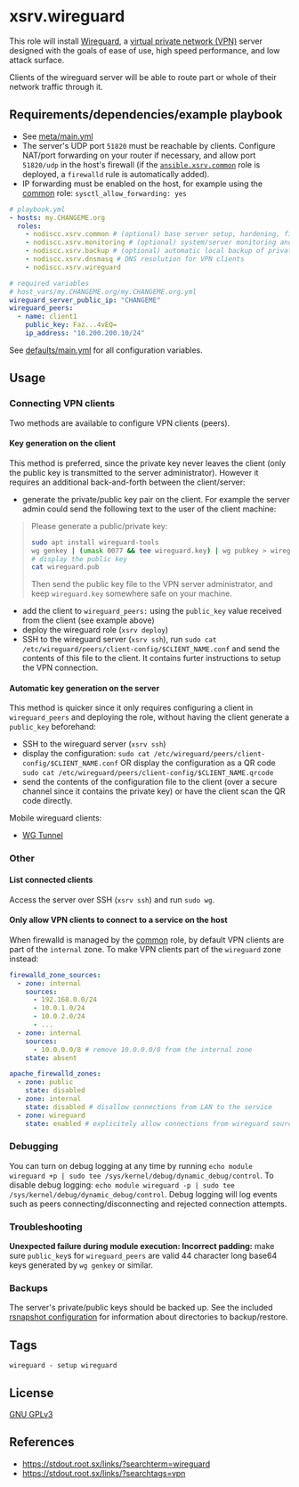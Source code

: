 # xsrv.wireguard

This role will install [Wireguard](https://en.wikipedia.org/wiki/WireGuard), a [virtual private network (VPN)](https://en.wikipedia.org/wiki/Virtual_private_network) server designed with the goals of ease of use, high speed performance, and low attack surface.

Clients of the wireguard server will be able to route part or whole of their network traffic through it.

## Requirements/dependencies/example playbook

- See [meta/main.yml](meta/main.yml)
- The server's UDP port `51820` must be reachable by clients. Configure NAT/port forwarding on your router if necessary, and allow port `51820/udp` in the host's firewall (if the [`ansible.xsrv.common`](../common) role is deployed, a `firewalld` rule is automatically added).
- IP forwarding must be enabled on the host, for example using the [common](../common) role: `sysctl_allow_forwarding: yes`

```yaml
# playbook.yml
- hosts: my.CHANGEME.org
  roles:
    - nodiscc.xsrv.common # (optional) base server setup, hardening, firewall
    - nodiscc.xsrv.monitoring # (optional) system/server monitoring and health checks
    - nodiscc.xsrv.backup # (optional) automatic local backup of private keys
    - nodiscc.xsrv.dnsmasq # DNS resolution for VPN clients
    - nodiscc.xsrv.wireguard

# required variables
# host_vars/my.CHANGEME.org/my.CHANGEME.org.yml
wireguard_server_public_ip: "CHANGEME"
wireguard_peers:
  - name: client1
    public_key: Faz...4vEQ=
    ip_address: "10.200.200.10/24"
```

See [defaults/main.yml](defaults/main.yml) for all configuration variables.


## Usage

### Connecting VPN clients

Two methods are available to configure VPN clients (peers).


#### Key generation on the client

This method is preferred, since the private key never leaves the client (only the public key is transmitted to the server administrator). However it requires an additional back-and-forth between the client/server:
- generate the private/public key pair on the client. For example the server admin could send the following text to the user of the client machine:

> Please generate a public/private key:
> ```bash
> sudo apt install wireguard-tools
> wg genkey | (umask 0077 && tee wireguard.key) | wg pubkey > wireguard.pub
> # display the public key
> cat wireguard.pub
> ```
> Then send the public key file to the VPN server administrator, and keep `wireguard.key` somewhere safe on your machine.

- add the client to `wireguard_peers:` using the `public_key` value received from the client (see example above)
- deploy the wireguard role (`xsrv deploy`)
- SSH to the wireguard server (`xsrv ssh`), run `sudo cat /etc/wireguard/peers/client-config/$CLIENT_NAME.conf` and send the contents of this file to the client. It contains furter instructions to setup the VPN connection.


#### Automatic key generation on the server

This method is quicker since it only requires configuring a client in `wireguard_peers` and deploying the role, without having the client generate a `public_key` beforehand:

- SSH to the wireguard server (`xsrv ssh`)
- display the configuration: `sudo cat /etc/wireguard/peers/client-config/$CLIENT_NAME.conf` OR display the configuration as a QR code `sudo cat /etc/wireguard/peers/client-config/$CLIENT_NAME.qrcode`
- send the contents of the configuration file to the client (over a secure channel since it contains the private key) or have the client scan the QR code directly.

Mobile wireguard clients:
* [WG Tunnel](https://f-droid.org/en/packages/com.zaneschepke.wireguardautotunnel/)

### Other

#### List connected clients

Access the server over SSH (`xsrv ssh`) and run `sudo wg`.


#### Only allow VPN clients to connect to a service on the host

When firewalld is managed by the [common](../common/) role, by default VPN clients are part of the `internal` zone. To make VPN clients part of the `wireguard` zone instead:

```yaml
firewalld_zone_sources:
  - zone: internal
    sources:
      - 192.168.0.0/24
      - 10.0.1.0/24
      - 10.0.2.0/24
      - ...
  - zone: internal
    sources:
      - 10.0.0.0/8 # remove 10.0.0.0/8 from the internal zone
    state: absent

apache_firewalld_zones:
  - zone: public
    state: disabled
  - zone: internal
    state: disabled # disallow connections from LAN to the service
  - zone: wireguard
    state: enabled # explicitely allow connections from wireguard sources
```


### Debugging

You can turn on debug logging at any time by running `echo module wireguard +p | sudo tee /sys/kernel/debug/dynamic_debug/control`. To disable debug logging: `echo module wireguard -p | sudo tee /sys/kernel/debug/dynamic_debug/control`. Debug logging will log events such as peers connecting/disconnecting and rejected connection attempts.


### Troubleshooting

**Unexpected failure during module execution: Incorrect padding:** make sure `public_key`s for `wireguard_peers` are valid 44 character long base64 keys generated by `wg genkey` or similar.


### Backups

The server's private/public keys should be backed up. See the included [rsnapshot configuration](templates/etc/rsnapshot.d_wireguard.conf.j2) for information about directories to backup/restore.


## Tags

<!--BEGIN TAGS LIST-->
```
wireguard - setup wireguard
```
<!--END TAGS LIST-->


## License

[GNU GPLv3](../../LICENSE)


## References

- https://stdout.root.sx/links/?searchterm=wireguard
- https://stdout.root.sx/links/?searchtags=vpn
